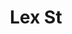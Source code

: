 ---
pid: ch1092
title: Lex St
location_transcription: Lex St / mill creek section
coordinates: "[-75.211850893816, 39.968531643101]"
zipcode: 
gen_neighborhood: 
neighborhood: 
outside_phl: 
age: 
age_range: 
instagram: 
image_file_name: ch_1092.jpg
proposal_transcription: George Sig Porter is my brother and he was murdered in the
  biggest killing called the Lex St. Massacre.  It is not only appropriate for a monument
  but during these moments like the holidays. For 17 years has been fueling pressure
  for not only me but other families and a whole community.  I’m requesting for the
  City of Philadelphia to declare December 28th as a day of Peace.  If this show they
  care, maybe it can slow down the murders across the city of Philadelphia.
topic: African Americans,History,Neighborhoods,Violence
topic_summary: 0, 0, 0, 0, 0
type: Mural,Memorial
keywords_other: Lex Street, Lex Street Massacre
credit: 'Tameka Poetic #LexStreet'
image_labels: Lex St.
twitter: 
facebook: 
permalink: "/monuments/ch1092/"
layout: item-page
---